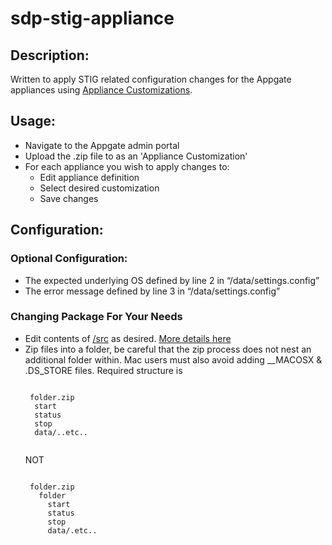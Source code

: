# sdp-stig-appliance

## Description:
Written to apply STIG related configuration changes for the Appgate appliances using [Appliance Customizations](https://sdphelp.appgate.com/adminguide/appliance-customizations-configure.html). 

## Usage:
- Navigate to the Appgate admin portal
- Upload the .zip file to as an 'Appliance Customization' 
- For each appliance you wish to apply changes to:
  - Edit appliance definition
  - Select desired customization
  - Save changes

## Configuration:
### Optional Configuration:
- The expected underlying OS defined by line 2 in “/data/settings.config”
- The error message defined by line 3 in “/data/settings.config”
### Changing Package For Your Needs
- Edit contents of [/src](/src/) as desired. [More details here](https://sdphelp.appgate.com/adminguide/adding-3rd-party-executables.html)
- Zip files into a folder, be careful that the zip process does not nest an additional folder within. Mac users must also avoid adding __MACOSX & .DS_STORE files. Required structure is
	<pre><code>
   folder.zip
    start
    status
    stop
    data/..etc..
   </code></pre>
   NOT
   <pre><code>
   folder.zip
     folder
       start
       status
       stop
       data/.etc..
    </code></pre>
